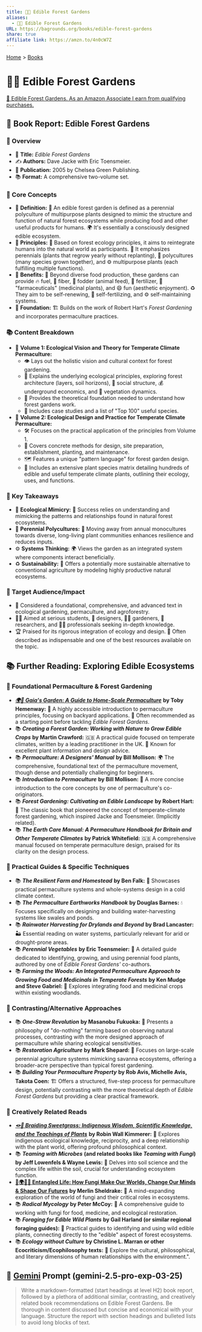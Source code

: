 ```yaml
---
title: 🍎🌳 Edible Forest Gardens
aliases:
  - 🍎🌳 Edible Forest Gardens
URL: https://bagrounds.org/books/edible-forest-gardens
share: true
affiliate link: https://amzn.to/4n0cW7Z
---
```

[Home](../index.md) > [Books](./index.md)  
# 🍎🌳 Edible Forest Gardens  
[🛒 Edible Forest Gardens. As an Amazon Associate I earn from qualifying purchases.](https://amzn.to/4n0cW7Z)  
  
## 🌳 Book Report: Edible Forest Gardens  
  
### 🌿 Overview  
  
* 🌱 **Title:** *Edible Forest Gardens*  
* ✍️ **Authors:** Dave Jacke with Eric Toensmeier.  
* 📅 **Publication:** 2005 by Chelsea Green Publishing.  
* 📚 **Format:** A comprehensive two-volume set.  
  
### 🌳 Core Concepts  
  
* 🌱 **Definition:** 🍎 An edible forest garden is defined as a perennial polyculture of multipurpose plants designed to mimic the structure and function of natural forest ecosystems while producing food and other useful products for humans. 🌍 It's essentially a consciously designed edible ecosystem.  
* 🌱 **Principles:** 🌳 Based on forest ecology principles, it aims to reintegrate humans into the natural world as participants. 🔄 It emphasizes perennials (plants that regrow yearly without replanting), 🌿 polycultures (many species grown together), and ⚙️ multipurpose plants (each fulfilling multiple functions).  
* 🌱 **Benefits:** 🍎 Beyond diverse food production, these gardens can provide 🔥 fuel, 🧶 fiber, 🌾 fodder (animal feed), 💩 fertilizer, 💊 "farmaceuticals" (medicinal plants), and 😄 fun (aesthetic enjoyment). ♻️ They aim to be self-renewing, 🌱 self-fertilizing, and ⚙️ self-maintaining systems.  
* 🌱 **Foundation:** 🏗️ Builds on the work of Robert Hart's *Forest Gardening* and incorporates permaculture practices.  
  
### 📚 Content Breakdown  
  
* 🌱 **Volume 1: Ecological Vision and Theory for Temperate Climate Permaculture:**  
    * 👁️ Lays out the holistic vision and cultural context for forest gardening.  
    * 🌿 Explains the underlying ecological principles, exploring forest architecture (layers, soil horizons), 🤝 social structure, 💰 underground economics, and 🌱 vegetation dynamics.  
    * 🧠 Provides the theoretical foundation needed to understand how forest gardens work.  
    * 📝 Includes case studies and a list of "Top 100" useful species.  
* 🌱 **Volume 2: Ecological Design and Practice for Temperate Climate Permaculture:**  
    * 🛠️ Focuses on the practical application of the principles from Volume 1.  
    * 👷 Covers concrete methods for design, site preparation, establishment, planting, and maintenance.  
    * 🗺️ Features a unique "pattern language" for forest garden design.  
    * 🌱 Includes an extensive plant species matrix detailing hundreds of edible and useful temperate climate plants, outlining their ecology, uses, and functions.  
  
### 🔑 Key Takeaways  
  
* 🌿 **Ecological Mimicry:** 🌳 Success relies on understanding and mimicking the patterns and relationships found in natural forest ecosystems.  
* 🌱 **Perennial Polycultures:** 🔄 Moving away from annual monocultures towards diverse, long-living plant communities enhances resilience and reduces inputs.  
* ⚙️ **Systems Thinking:** 🌍 Views the garden as an integrated system where components interact beneficially.  
* ♻️ **Sustainability:** 🍎 Offers a potentially more sustainable alternative to conventional agriculture by modeling highly productive natural ecosystems.  
  
### 🎯 Target Audience/Impact  
  
* 🌱 Considered a foundational, comprehensive, and advanced text in ecological gardening, permaculture, and agroforestry.  
* 🧑‍🏫 Aimed at serious students, 📐 designers, 🧑‍🌾 gardeners, 🔬 researchers, and 🧑‍💼 professionals seeking in-depth knowledge.  
* 🏆 Praised for its rigorous integration of ecology and design. 💯 Often described as indispensable and one of the best resources available on the topic.  
  
## 📚 Further Reading: Exploring Edible Ecosystems  
### 🌱 Foundational Permaculture & Forest Gardening  
  
* ***[🌍🌿 Gaia's Garden: A Guide to Home-Scale Permaculture](./gaias-garden.md)*** **by Toby Hemenway:** 🏡 A highly accessible introduction to permaculture principles, focusing on backyard applications. 🚀 Often recommended as a starting point before tackling *Edible Forest Gardens*.  
* 📚 ***Creating a Forest Garden: Working with Nature to Grow Edible Crops*** **by Martin Crawford:** 🇬🇧 A practical guide focused on temperate climates, written by a leading practitioner in the UK. 🌿 Known for excellent plant information and design advice.  
* 📚 ***Permaculture: A Designers' Manual*** **by Bill Mollison:** 🌍 The comprehensive, foundational text of the permaculture movement, though dense and potentially challenging for beginners.  
* 📚 ***Introduction to Permaculture*** **by Bill Mollison:** 🌱 A more concise introduction to the core concepts by one of permaculture's co-originators.  
* 📚 ***Forest Gardening: Cultivating an Edible Landscape*** **by Robert Hart:** 🍎 The classic book that pioneered the concept of temperate-climate forest gardening, which inspired Jacke and Toensmeier. (Implicitly related).  
* 📚 ***The Earth Care Manual: A Permaculture Handbook for Britain and Other Temperate Climates*** **by Patrick Whitefield:** 🇬🇧 A comprehensive manual focused on temperate permaculture design, praised for its clarity on the design process.  
  
### 🌱 Practical Guides & Specific Techniques  
  
* 📚 ***The Resilient Farm and Homestead*** **by Ben Falk:** 🏡 Showcases practical permaculture systems and whole-systems design in a cold climate context.  
* 📚 ***The Permaculture Earthworks Handbook*** **by Douglas Barnes:** 💧 Focuses specifically on designing and building water-harvesting systems like swales and ponds.  
* 📚 ***Rainwater Harvesting for Drylands and Beyond*** **by Brad Lancaster:** 🏜️ Essential reading on water systems, particularly relevant for arid or drought-prone areas.  
* 📚 ***Perennial Vegetables*** **by Eric Toensmeier:** 🥦 A detailed guide dedicated to identifying, growing, and using perennial food plants, authored by one of *Edible Forest Gardens'* co-authors.  
* 📚 ***Farming the Woods: An Integrated Permaculture Approach to Growing Food and Medicinals in Temperate Forests*** **by Ken Mudge and Steve Gabriel:** 🌲 Explores integrating food and medicinal crops within existing woodlands.  
  
### 🌱 Contrasting/Alternative Approaches  
  
* 📚 ***One-Straw Revolution*** **by Masanobu Fukuoka:** 🌾 Presents a philosophy of "do-nothing" farming based on observing natural processes, contrasting with the more designed approach of permaculture while sharing ecological sensitivities.  
* 📚 ***Restoration Agriculture*** **by Mark Shepard:** 🌳 Focuses on large-scale perennial agriculture systems mimicking savanna ecosystems, offering a broader-acre perspective than typical forest gardening.  
* 📚 ***Building Your Permaculture Property*** **by Rob Avis, Michelle Avis, Takota Coen:** 🏗️ Offers a structured, five-step process for permaculture design, potentially contrasting with the more theoretical depth of *Edible Forest Gardens* but providing a clear practical framework.  
  
### 🌱 Creatively Related Reads  
  
* ***[🪢🌾 Braiding Sweetgrass: Indigenous Wisdom, Scientific Knowledge, and the Teachings of Plants](./braiding-sweetgrass.md)*** **by Robin Wall Kimmerer:** 🌿 Explores indigenous ecological knowledge, reciprocity, and a deep relationship with the plant world, offering profound philosophical context.  
* 📚 ***Teaming with Microbes*** **(and related books like *Teaming with Fungi*) by Jeff Lowenfels & Wayne Lewis:** 🦠 Delves into soil science and the complex life within the soil, crucial for understanding ecosystem function.  
* **[🍄🌍🧠🔮 Entangled Life: How Fungi Make Our Worlds, Change Our Minds & Shape Our Futures](./entangled-life-how-fungi-make-our-worlds-change-our-minds-shape-our-futures.md)** **by Merlin Sheldrake:** 🍄 A mind-expanding exploration of the world of fungi and their critical roles in ecosystems.  
* 📚 ***Radical Mycology*** **by Peter McCoy:** 🍄 A comprehensive guide to working with fungi for food, medicine, and ecological restoration.  
* 📚 ***Foraging for Edible Wild Plants*** **by Gail Harland (or similar regional foraging guides):** 🌿 Practical guides to identifying and using wild edible plants, connecting directly to the "edible" aspect of forest ecosystems.  
* 📚 ***Ecology without Culture*** **by Christine L. Marran or other Ecocriticism/Ecophilosophy texts:** 📜 Explore the cultural, philosophical, and literary dimensions of human relationships with the environment.".  
  
## 💬 [Gemini](../software/gemini.md) Prompt (gemini-2.5-pro-exp-03-25)  
> Write a markdown-formatted (start headings at level H2) book report, followed by a plethora of additional similar, contrasting, and creatively related book recommendations on Edible Forest Gardens. Be thorough in content discussed but concise and economical with your language. Structure the report with section headings and bulleted lists to avoid long blocks of text.